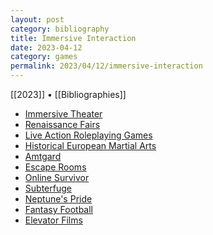 ```yaml
---
layout: post
category: bibliography
title: Immersive Interaction
date: 2023-04-12
category: games
permalink: 2023/04/12/immersive-interaction
---
```


[[2023]] • [[Bibliographies]]

* [Immersive Theater](https://en.wikipedia.org/wiki/Immersive_theater)
* [Renaissance Fairs](https://en.wikipedia.org/wiki/Renaissance_fair)
* [Live Action Roleplaying Games](https://en.wikipedia.org/wiki/Live_action_role-playing_game)
* [Historical European Martial Arts](https://en.m.wikipedia.org/wiki/Historical_European_martial_arts)
* [Amtgard](https://www.amtgard.com/)
* [Escape Rooms](https://trapped.com/themes.html#chaos-effect)
* [Online Survivor](https://www.instagram.com/dcp_org/)
* [Subterfuge](https://play.google.com/store/apps/details?id=com.snappytouch.subterfuge)
* [Neptune's Pride](https://youtu.be/aOYbR-Q_4Hs)
* [Fantasy Football](https://en.wikipedia.org/wiki/Fantasy_football_(gridiron))
* [Elevator Films](https://www.tandfonline.com/doi/abs/10.1080/10509208.2003.10540504)
